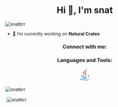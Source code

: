 <h1 align="center">Hi 👋, I'm snat</h1>

<p align="left"> <img src="https://komarev.com/ghpvc/?username=snatbrr&label=Profile%20views&color=0e75b6&style=flat" alt="snatbrr" /> </p>

- 🔭 I’m currently working on **Natural Crates**

<h3 align="center">Connect with me:</h3>
<p align="center">
</p>

<h3 align="center">Languages and Tools:</h3>
<p align="center"> <a href="https://www.java.com" target="_blank" rel="noreferrer"> <img src="https://raw.githubusercontent.com/devicons/devicon/master/icons/java/java-original.svg" alt="java" width="40" height="40"/> </a> </p>

<p><img align="center" src="https://github-readme-stats.vercel.app/api/top-langs?username=snatbrr&show_icons=true&locale=en&layout=compact" alt="snatbrr" /></p>

<p>&nbsp;<img align="center" src="https://github-readme-stats.vercel.app/api?username=snatbrr&show_icons=true&locale=en" alt="snatbrr" /></p>
